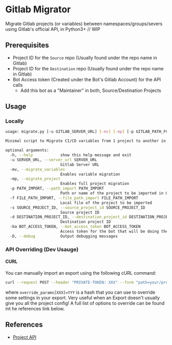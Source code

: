 # Gitlab Migrator

Migrate Gitlab projects (or variables) between namespaces/groups/severs using Gitlab's official API, in Python3+ // WIP

## Prerequisites

- Project ID for the `Source` repo (Usually found under the repo name in Gitlab)
- Project ID for the `Destination` repo (Usually found under the repo name in Gitlab)
- Bot Access token (Created under the Bot's Gitlab Account) for the API calls
  - Add this bot as a "Maintainer" in both, Source/Destination Projects

## Usage

### Locally

```bash
usage: migrate.py [-u GITLAB_SERVER_URL] [-mv] [-mp] [-p GITLAB_PATH_FOR_PROJECT_IMPORT] [-f LOCAL_PATH_FOR_PROJECT_IMPORT] [-s SOURCE_PROJECT_ID] [-d DESTINATION_PROJECT_ID] [-ba BOT_ACCESS_TOKEN] [-D]

Minimal script to Migrate CI/CD variables from 1 project to another in Gitlab

optional arguments:
  -h, --help            show this help message and exit
  -u SERVER_URL, --server_url SERVER_URL
                        Gitlab Server URL
  -mv, --migrate_variables
                        Enables variable migration
  -mp, --migrate_project
                        Enables full project migration
  -p PATH_IMPORT, --path_import PATH_IMPORT
                        Path or name of the project to be imported in Gitlab
  -f FILE_PATH_IMPORT, --file_path_import FILE_PATH_IMPORT
                        Local file of the project to be imported
  -s SOURCE_PROJECT_ID, --source_project_id SOURCE_PROJECT_ID
                        Source project ID
  -d DESTINATION_PROJECT_ID, --destination_project_id DESTINATION_PROJECT_ID
                        Destination project ID
  -ba BOT_ACCESS_TOKEN, --bot_access_token BOT_ACCESS_TOKEN
                        Access token for the bot that will be doing the API calls
  -D, --debug           Output debugging messages
```

### API Overriding (Dev Usauge)

#### CURL

You can manually import an export using the following cURL command:

```bash
curl --request POST --header "PRIVATE-TOKEN: XXX" --form "path=your/project/name" --form "namespace=your/new/path" --form "override_params[squash_option]=always" --form "file=@XXX.tar.gz" "https://[GITLAB_SERVER_URL]/api/v4/projects/import"
```

where `override_params[XXX]=YYY` is a hash that you can use to override some settings in your export. Very useful when an Export doesn't usually give you all the project config! A full list of options to override can be found int he references link below.

## References

- [Project API](https://docs.gitlab.com/ee/api/projects.html#edit-project)